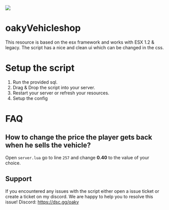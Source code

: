 <img src="https://oaky.dev/vehicleshop.png">

# oakyVehicleshop
This resource is based on the esx framework and works with ESX 1.2 & legacy. The script has a nice and clean ui which can be changed in the css. 


# Setup the script

1. Run the provided sql.
2. Drag & Drop the script into your server.
3. Restart your server or refresh your resources.
4. Setup the config

# FAQ
## How to change the price the player gets back when he sells the vehicle?
Open <code>server.lua</code> go to line <code>257</code> and change <b>0.40</b> to the value of your choice.

## Support
If you encountered any issues with the script either open a issue ticket or create a ticket on my discord. We are happy to help you to resolve this issue!
Discord: https://dsc.gg/oaky
